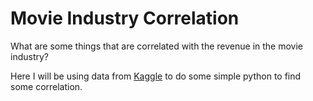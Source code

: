 # Movie Industry Correlation

What are some things that are correlated with the revenue in the movie industry?

Here I will be using data from [Kaggle](https://www.kaggle.com/datasets/danielgrijalvas/movies) to do some simple python to find some correlation.
